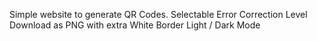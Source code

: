 Simple website to generate QR Codes.
Selectable Error Correction Level
Download as PNG with extra White Border
Light / Dark Mode
